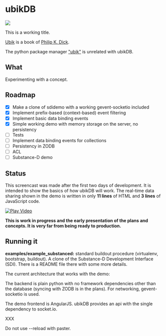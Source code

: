 
# ubikDB #

![](https://dl.dropboxusercontent.com/u/16162405/ubik-banner-1920.png)

This is a working title.

[Ubik](http://www.amazon.com/Ubik-Philip-K-Dick/dp/0547572298) is a book
of [Philip K. Dick](http://en.wikipedia.org/wiki/Philip_K._Dick).

The python package manager ["ubik"](https://pypi.python.org/pypi/ubik) is
unrelated with ubikDB.

## What ##

Experimenting with a concept.

## Roadmap ##

- [X] Make a clone of sdidemo with a working gevent-socketio included
- [X] Implement prefix-based (context-based) event filtering
- [X] Implement basic data binding events
- [X] Simple working demo with memory storage on the server, no persistency
- [ ] Tests
- [ ] Implement data binding events for collections
- [ ] Persistency in ZODB
- [ ] ACL
- [ ] Substance-D demo

## Status ##

This screencast was made after the first two days of development. 
It is intended to show the basics of how ubikDB will work. The 
real-time data sharing shown in the demo is
written in only **11 lines** of HTML and **3 lines** of JavaScript code. 

[![Play Video](https://dl.dropboxusercontent.com/u/16162405/ubikDB_0__starting_up.png)]( http://vimeo.com/reebalazs/ubikdb-0)

**This is work in progress and the early presentation of the plans and concepts.
It is very far from being ready to production.**

## Running it ##

**examples/example_substanced:** standard buildout procedure (virtualenv, 
bootstrap, buildout). A clone of the Substance-D Development Interface (SDI).
There is a README file there with some more details.

The current architecture that works with the demo:

The backend is plain python with no framework dependencies other than the database
(syncing with ZODB is in the plans). For networking, gevent-socketio is used.

The demo frontend is AngularJS. ubikDB provides an api with the single dependency
to socket.io.

XXX

Do not use --reload with paster.
